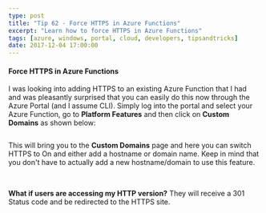 ```yaml
---
type: post
title: "Tip 62 - Force HTTPS in Azure Functions"
excerpt: "Learn how to force HTTPS in Azure Functions"
tags: [azure, windows, portal, cloud, developers, tipsandtricks]
date: 2017-12-04 17:00:00
---
```



#### Force HTTPS in Azure Functions

I was looking into adding HTTPS to an existing Azure Function that I had and was pleasantly surprised that you can easily do this now through the Azure Portal (and I assume CLI). Simply log into the portal and select your Azure Function, go to **Platform Features** and then click on **Custom Domains** as shown below: 

<img :src="$withBase('/files/azhttpsblog1.png')">

This will bring you to the **Custom Domains** page and here you can switch HTTPS to On and either add a hostname or domain name. Keep in mind that you don't have to actually add a new hostname/domain to use this feature. 

<img :src="$withBase('/files/azhttpsblog2.png')">

<img :src="$withBase('/files/azhttpsblog3.png')">

**What if users are accessing my HTTP version?** They will receive a 301 Status code and be redirected to the HTTPS site.

